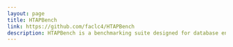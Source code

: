 ```yaml
---
layout: page
title: HTAPBench
link: https://github.com/faclc4/HTAPBench
description: HTAPBench is a benchmarking suite designed for database engines that support hybrid workloads (HTAP) composed of high levels of transactional activity and, at the same time, provide business analytics directly over production data.
---
```

